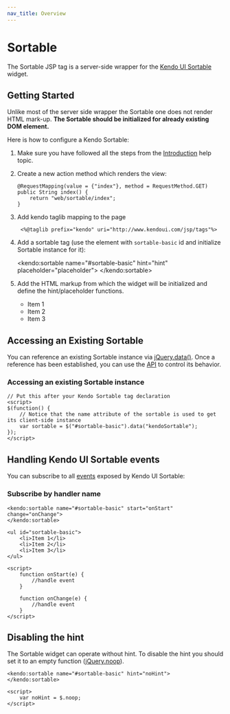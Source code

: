 ```yaml
---
nav_title: Overview
---
```


# Sortable

The Sortable JSP tag is a server-side wrapper for the [Kendo UI Sortable](/api/web/sortable) widget.

## Getting Started

Unlike most of the server side wrapper the Sortable one does not render HTML mark-up. **The Sortable should be initialized for already existing DOM element.**

Here is how to configure a Kendo Sortable:

1.  Make sure you have followed all the steps from the [Introduction](/getting-started/using-kendo-with/jsp/introduction) help topic.

2.  Create a new action method which renders the view:

        @RequestMapping(value = {"index"}, method = RequestMethod.GET)
        public String index() {
            return "web/sortable/index";
        }

3. Add kendo taglib mapping to the page

        <%@taglib prefix="kendo" uri="http://www.kendoui.com/jsp/tags"%>

4. Add a sortable tag (use the element with `sortable-basic` id and initialize Sortable instance for it):

    <kendo:sortable name="#sortable-basic" hint="hint" placeholder="placeholder">
    </kendo:sortable>

5. Add the HTML markup from which the widget will be initialized and define the hint/placeholder functions.

    <ul id="sortable-basic">
        <li>Item 1</li>
        <li>Item 2</li>
        <li>Item 3</li>
    </ul>

    <script>
        function hint(element) {
            return element.clone().addClass("hint");
        }
    
        function placeholder(element) {
            return element.clone().addClass("placeholder").text("drop here");
        }
    </script>

## Accessing an Existing Sortable

You can reference an existing Sortable instance via [jQuery.data()](http://api.jquery.com/jQuery.data/).
Once a reference has been established, you can use the [API](/api/web/sortable#methods) to control its behavior.

### Accessing an existing Sortable instance

    // Put this after your Kendo Sortable tag declaration
    <script>
    $(function() {
        // Notice that the name attribute of the sortable is used to get its client-side instance
        var sortable = $("#sortable-basic").data("kendoSortable");
    });
    </script>

## Handling Kendo UI Sortable events

You can subscribe to all [events](/api/web/sortable#events) exposed by Kendo UI Sortable:

### Subscribe by handler name

    <kendo:sortable name="#sortable-basic" start="onStart" change="onChange">
    </kendo:sortable>

    <ul id="sortable-basic">
        <li>Item 1</li>
        <li>Item 2</li>
        <li>Item 3</li>
    </ul>

    <script>
        function onStart(e) {
            //handle event
        }

        function onChange(e) {
            //handle event
        }
    </script>

## Disabling the hint

The Sortable widget can operate without hint. To disable the hint you should set it to an empty function ([jQuery.noop](http://api.jquery.com/jQuery.noop/)).

    <kendo:sortable name="#sortable-basic" hint="noHint">
    </kendo:sortable>
    
    <script>
        var noHint = $.noop;
    </script>

